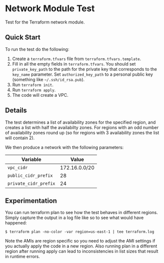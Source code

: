 # Network Module Test

Test for the Terraform network module.

## Quick Start

To run the test do the following:
1. Create a `terraform.tfvars` file from `terraform.tfvars.template`.
1. Fill in all the empty fields in `terraform.tfvars`. You should set
   `private_key_path` to the path for the private key that corresponds to the
   `key_name` parameter. Set `authorized_key_path` to a personal public key
   (something like `~/.ssh/id_rsa.pub`).
1. Run `terraform init`.
1. Run `terraform apply`.
1. The code will create a VPC.

## Details

The test determines a list of availability zones for the specified region, and
creates a list with half the availabilty zones. For regions with an odd number
of availability zones round up (so for regions with 3 availability zones the
list will contain 2).

We then produce a network with the following parameters:

| Variable | Value |
| -------- | ----- |
| `vpc_cidr` | 172.16.0.0/20 |
| `public_cidr_prefix` | 28 |
| `private_cidr_prefix` | 24 |

## Experimentation

You can run terraform plan to see how the test behaves in different regions.
Simply capture the output in a log file like so to see what would have
happened:

    $ terraform plan -no-color -var region=us-east-1 | tee terraform.log

Note the AMIs are region specific so you need to adjust the AMI settings if you
actually apply the code in a new region. Also running plan in a different
region after running apply can lead to inconsistencies in list sizes that
result in runtime errors.

